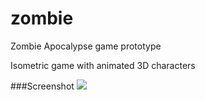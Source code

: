 # zombie
Zombie Apocalypse game prototype

Isometric game with animated 3D characters

###Screenshot
<img src="https://github.com/sergey-rubtsov/zombie/screenshot.png"/><br/>